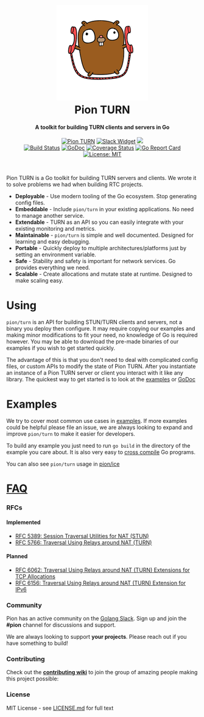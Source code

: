 <h1 align="center">
  <a href="https://pion.ly"><img src="./.github/gopher-pion.png" alt="Pion TURN" height="250px"></a>
  <br>
  Pion TURN
  <br>
</h1>
<h4 align="center">A toolkit for building TURN clients and servers in Go</h4>
<p align="center">
  <a href="https://pion.ly"><img src="https://img.shields.io/badge/pion-turn-gray.svg?longCache=true&colorB=brightgreen" alt="Pion TURN"></a>
  <a href="http://gophers.slack.com/messages/pion"><img src="https://img.shields.io/badge/join-us%20on%20slack-gray.svg?longCache=true&logo=slack&colorB=brightgreen" alt="Slack Widget"></a>
  <a href="https://github.com/pion/awesome-pion" alt="Awesome Pion"><img src="https://cdn.rawgit.com/sindresorhus/awesome/d7305f38d29fed78fa85652e3a63e154dd8e8829/media/badge.svg"></a>
  <br>
  <a href="https://travis-ci.org/pion/turn"><img src="https://travis-ci.org/pion/turn.svg?branch=master" alt="Build Status"></a>
  <a href="https://pkg.go.dev/github.com/pion/turn/v2"><img src="https://godoc.org/github.com/pion/turn?status.svg" alt="GoDoc"></a>
  <a href="https://codecov.io/gh/pion/turn"><img src="https://codecov.io/gh/pion/turn/branch/master/graph/badge.svg" alt="Coverage Status"></a>
  <a href="https://goreportcard.com/report/github.com/pion/turn/v2"><img src="https://goreportcard.com/badge/github.com/pion/turn/v2" alt="Go Report Card"></a>
  <a href="LICENSE"><img src="https://img.shields.io/badge/License-MIT-yellow.svg" alt="License: MIT"></a>
</p>
<br>

Pion TURN is a Go toolkit for building TURN servers and clients. We wrote it to solve problems we had when building RTC projects.

* **Deployable** - Use modern tooling of the Go ecosystem. Stop generating config files.
* **Embeddable** - Include `pion/turn` in your existing applications. No need to manage another service.
* **Extendable** - TURN as an API so you can easily integrate with your existing monitoring and metrics.
* **Maintainable** - `pion/turn` is simple and well documented. Designed for learning and easy debugging.
* **Portable** - Quickly deploy to multiple architectures/platforms just by setting an environment variable.
* **Safe** - Stability and safety is important for network services. Go provides everything we need.
* **Scalable** - Create allocations and mutate state at runtime. Designed to make scaling easy.

# Using
`pion/turn` is an API for building STUN/TURN clients and servers, not a binary you deploy then configure. It may require copying our examples and
making minor modifications to fit your need, no knowledge of Go is required however. You may be able to download the pre-made binaries of our examples
if you wish to get started quickly.

The advantage of this is that you don't need to deal with complicated config files, or custom APIs to modify the state of Pion TURN.
After you instantiate an instance of a Pion TURN server or client you interact with it like any library. The quickest way to get started is to look at the
[examples](examples) or [GoDoc](https://godoc.org/github.com/pion/turn)

# Examples
We try to cover most common use cases in [examples](examples). If more examples could be helpful please file an issue, we are always looking
to expand and improve `pion/turn` to make it easier for developers.

To build any example you just need to run `go build` in the directory of the example you care about.
It is also very easy to [cross compile](https://dave.cheney.net/2015/08/22/cross-compilation-with-go-1-5) Go programs.

You can also see `pion/turn` usage in [pion/ice](https://github.com/pion/ice)

# [FAQ](https://github.com/pion/webrtc/wiki/FAQ)

### RFCs
#### Implemented
* [RFC 5389: Session Traversal Utilities for NAT (STUN)](https://tools.ietf.org/html/rfc5389)
* [RFC 5766: Traversal Using Relays around NAT (TURN)](https://tools.ietf.org/html/rfc5766)

#### Planned
* [RFC 6062: Traversal Using Relays around NAT (TURN) Extensions for TCP Allocations](https://tools.ietf.org/html/rfc6062)
* [RFC 6156: Traversal Using Relays around NAT (TURN) Extension for IPv6](https://tools.ietf.org/html/rfc6156)

### Community
Pion has an active community on the [Golang Slack](https://pion.ly/slack). Sign up and join the **#pion** channel for discussions and support.

We are always looking to support **your projects**. Please reach out if you have something to build!

### Contributing
Check out the **[contributing wiki](https://github.com/pion/webrtc/wiki/Contributing)** to join the group of amazing people making this project possible:

### License
MIT License - see [LICENSE.md](LICENSE.md) for full text
